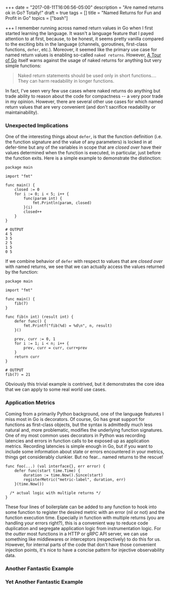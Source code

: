 +++
date = "2017-08-11T16:06:56-05:00"
description = "Are named returns ok in Go? Totally!"
draft = true
tags = []
title = "Named Returns for Fun and Profit in Go"
topics = ["bash"]

+++
I remember running across named return values in Go when I first started
learning the language.  It wasn't a language feature that I payed attention to
at first, because, to be honest, it seems pretty vanilla compared to the
exciting bits in the language (channels, goroutines, first-class functions,
`defer`, etc.).  Moreover, it seemed like the primary use case for named return
values is enabling so-called `naked returns`.  However, [A Tour of
Go](https://tour.golang.org/basics/7) itself warns against the usage of naked
returns for anything but very simple functions:

> Naked return statements should be used only in short functions....  They can
> harm readability in longer functions.

In fact, I've seen very few use cases where naked returns do anything but trade
ability to reason about the code for compactness -- a very poor trade in my
opinion.  However, there are several other use cases for which named return
values that are very convenient (and don't sacrifice readability or
maintainability).

### Unexpected Implications

One of the interesting things about `defer`, is that the function definition
(i.e. the function signature and the value of any parameters) is locked in
at defer-time but any of the variables in scope that are _closed over_ have
their values determined when the function is executed, in particular, just
before the function exits.  Here is a simple example to demonstrate the
distinction:

```golang
package main

import "fmt"

func main() {
	closed := 0
	for i := 0; i < 5; i++ {
		func(param int) {
			fmt.Println(param, closed)
		}(i)
		closed++
	}
}

# OUTPUT
4 5
3 5
2 5
1 5
0 5
```

If we combine behavior of `defer` with respect to values that are _closed over_
with named returns, we see that we can actually access the values returned by
the function:

```golang
package main

import "fmt"

func main() {
	fib(7)
}

func fib(n int) (result int) {
	defer func() {
		fmt.Printf("fib(%d) = %d\n", n, result)
	}()

	prev, curr := 0, 1
	for i := 1; i < n; i++ {
		prev, curr = curr, curr+prev
	}
	return curr
}

# OUTPUT
fib(7) = 21
```

Obviously this trivial example is contrived, but it demonstrates the core idea
that we can apply to some real world use cases.

### Application Metrics

Coming from a primarily Python background, one of the language features I miss
most in Go is decorators.  Of course, Go has great support for functions as
first-class objects, but the syntax is admittedly much less natural and, more
problematic, modifies the underlying function signatures.  One of my most common
uses decorators in Python was recording latencies and errors in function calls
to be exposed up as application metrics.  Recording latencies is simple enough
in Go, but if you want to include some information about state or errors
encountered in your metrics, things get considerably clunkier.  But no fear...
named returns to the rescue!

```golang
func foo(...) (val interface{}, err error) {
    defer func(start time.Time) {
        duration := time.Now().Since(start)
        registerMetric("metric-label", duration, err)
    }(time.Now())

  /* actual logic with multiple returns */
}
```

These four lines of boilerplate can be added to any function to hook into some
function to register the desired metric with an error (nil or not) and the
function execution time.  Especially in function with multiple returns (you are
handling your errors right?), this is a convenient way to reduce code
duplication and segregate application logic from instrumentation logic.  For the
_outter_ most functions in a HTTP or gRPC API server, we can use something like
middlewares or interceptors (respectively) to do this for us.  However, for
internal parts of the code that don't have those convenient injection points,
it's nice to have a concise pattern for injective observability data.

### Another Fantastic Example

### Yet Another Fantastic Example
